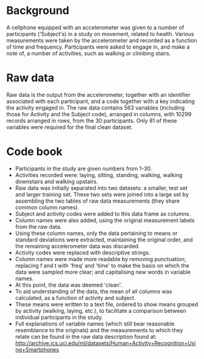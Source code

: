 Background
==========

A cellphone equipped with an accelerometer was given to a number of participants ('Subject's) in a study on movement, related to health. Various measurements were taken by the accelerometer and recorded as a function of time and frequency.
Participants were asked to engage in, and make a note of, a number of activities, such as walking or climbing stairs.

Raw data
========

Raw data is the output from the accelerometer, together with an identifier associated with each participant, and a code together with a key indicating the activity engaged in. The raw data contains 563 variables (including those for Activity and the Subject code), arranged in columns, with 10299 records arranged in rows, from the 30 participants. Only 81 of these variables were required for the final clean dataset.

Code book
========= 
- Participants in the study are given numbers from 1-30.
- Activities recorded were: laying, sitting, standing, walking, walking downstairs and walking upstairs.
- Raw data was initially separated into two datasets: a smaller, test set and larger training set. These two sets were joined into a large set by assembling the two tables of raw data measurements (they share common column names).
- Subject and activity codes were added to this data frame as columns.
- Column names were also added, using the original measurement labels from the raw data.
- Using these column names, only the data pertaining to means or standard deviations were extracted, maintaining the original order, and the remaining accelerometer data was discarded.
- Activity codes were replaced with descriptive strings.
- Column names were made more readable by removing punctuation; replacing f and t with 'freq' and 'time' to make the basis on which the data were sampled more clear; and capitalising new words in variable names.
- At this point, the data was deemed 'clean'.
- To aid understanding of the data, the mean of all columns was calculated, as a function of activity and subject.
- These means were written to a text file, ordered to show means grouped by activity (walking, laying, etc.), to facilitate a comparison between individual participants in the study.
- Full explanations of variable names (which still bear reasonable resemblance to the originals) and the measurements to which they relate can be found in the raw data description found at: http://archive.ics.uci.edu/ml/datasets/Human+Activity+Recognition+Using+Smartphones
 
